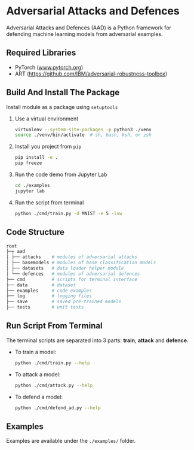 # Adversarial Attacks and Defences

Adversarial Attacks and Defences (AAD) is a Python framework for defending machine learning models from adversarial examples.

## Required Libraries

- PyTorch (www.pytorch.org)
- ART (https://github.com/IBM/adversarial-robustness-toolbox)

## Build And Install The Package

Install module as a package using `setuptools`

1. Use a virtual environment

   ```bash
   virtualenv --system-site-packages -p python3 ./venv
   source ./venv/bin/activate  # sh, bash, ksh, or zsh
   ```

1. Install you project from `pip`

   ```bash
   pip install -e .
   pip freeze
   ```

1. Run the code demo from Jupyter Lab

   ```bash
   cd ./examples
   jupyter lab
   ```

1. Run the script from terminal

   ```bash
   python ./cmd/train.py -d MNIST -e 5 -lvw
   ```

## Code Structure

```bash
root
├─┬ aad
│ ├── attacks    # modules of adversarial attacks
│ ├── basemodels # modules of base classification models
│ ├── datasets   # data loader helper module
│ └── defences   # modules of adversarial defences
├── cmd          # scripts for terminal interface
├── data         # dataset
├── examples     # code examples
├── log          # logging files
├── save         # saved pre-trained models
├── tests        # unit tests
```

## Run Script From Terminal

The terminal scripts are separated into 3 parts: **train**, **attack** and **defence**.

- To train a model:

  ```bash
  python ./cmd/train.py --help
  ```

- To attack a model:

  ```bash
  python ./cmd/attack.py --help
  ```

- To defend a model:

  ```bash
  python ./cmd/defend_ad.py --help
  ```

## Examples

Examples are available under the `./examples/` folder.
